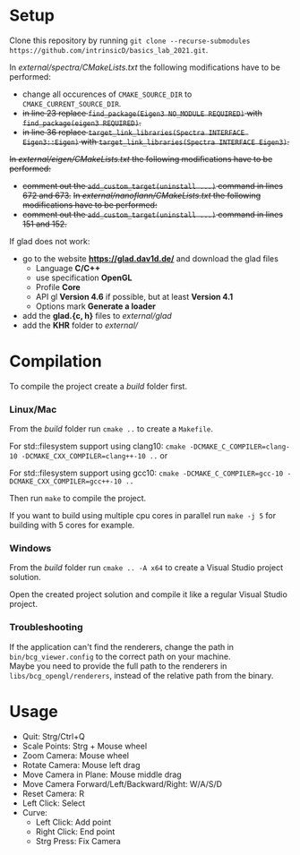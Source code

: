 # Setup

Clone this repository by running `git clone --recurse-submodules https://github.com/intrinsicD/basics_lab_2021.git`.

In *external/spectra/CMakeLists.txt* the following modifications have to be performed:
  - change all occurences of `CMAKE_SOURCE_DIR` to `CMAKE_CURRENT_SOURCE_DIR`.
  - ~~in line 23 replace `find_package(Eigen3 NO_MODULE REQUIRED)` with `find_package(eigen3 REQUIRED)`.~~
  - ~~in line 36 replace `target_link_libraries(Spectra INTERFACE Eigen3::Eigen)` with `target_link_libraries(Spectra INTERFACE Eigen3)`.~~

~~In *external/eigen/CMakeLists.txt* the following modifications have to be performed:~~
  - ~~comment out the `add_custom_target(uninstall ...)` command in lines 672 and 673.~~
~~In *external/nanoflann/CMakeLists.txt* the following modifications have to be performed:~~
  - ~~comment out the `add_custom_target(uninstall ...)` command in lines 151 and 152.~~

If glad does not work:
- go to the website **https://glad.dav1d.de/** and download the glad files
  - Language **C/C++**
  - use specification **OpenGL**
  - Profile **Core**
  - API gl **Version 4.6** if possible, but at least **Version 4.1**
  - Options mark **Generate a loader**
- add the **glad.{c, h}** files to *external/glad*
- add the **KHR** folder to *external/*


# Compilation

To compile the project create a *build* folder first.

### Linux/Mac

From the *build* folder run `cmake ..` to create a `Makefile`.

For std::filesystem support using clang10: `cmake -DCMAKE_C_COMPILER=clang-10 -DCMAKE_CXX_COMPILER=clang++-10 ..` or

For std::filesystem support using gcc10: `cmake -DCMAKE_C_COMPILER=gcc-10 -DCMAKE_CXX_COMPILER=gcc++-10 ..`

Then run `make` to compile the project.

If you want to build using multiple cpu cores in parallel run `make -j 5` for building with 5 cores for example.

### Windows

From the *build* folder run `cmake .. -A x64` to create a Visual Studio project solution.

Open the created project solution and compile it like a regular Visual Studio project.


### Troubleshooting

If the application can't find the renderers, change the path in `bin/bcg_viewer.config` to the correct path on your machine.  
Maybe you need to provide the full path to the renderers in `libs/bcg_opengl/renderers`, instead of the relative path from the binary.

# Usage

- Quit: Strg/Ctrl+Q
- Scale Points: Strg + Mouse wheel
- Zoom Camera: Mouse wheel
- Rotate Camera: Mouse left drag
- Move Camera in Plane: Mouse middle drag
- Move Camera Forward/Left/Backward/Right: W/A/S/D
- Reset Camera: R
- Left Click: Select
- Curve:
  - Left Click: Add point
  - Right Click: End point
  - Strg Press: Fix Camera
